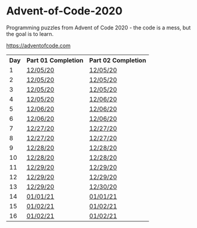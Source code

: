 # Advent-of-Code-2020

Programming puzzles from Advent of Code 2020 - the code is a mess, but the goal is to learn.

https://adventofcode.com


<table>
<tr>
<th>Day</th>
<th>Part 01 Completion</th>
<th>Part 02 Completion</th>
</tr>
  
<tr>
<td>1</td>
<td><a href="https://github.com/J1Bunny/Coding-Challenges/blob/main/Advent%20of%20Code%202020/Cplusplus/day01/part01.cpp">12/05/20</a></td>
<td><a href="https://github.com/J1Bunny/Coding-Challenges/blob/main/Advent%20of%20Code%202020/Cplusplus/day01/part02.cpp">12/05/20</a></td>
</tr>
<tr>
<td>2</td>
<td><a href="https://github.com/J1Bunny/Coding-Challenges/blob/main/Advent%20of%20Code%202020/Cplusplus/day02/part01.cpp">12/05/20</a></td>
<td><a href="https://github.com/J1Bunny/Coding-Challenges/blob/main/Advent%20of%20Code%202020/Cplusplus/day02/part02.cpp">12/05/20</a></td>
</tr>
<tr>
<td>3</td>
<td><a href="https://github.com/J1Bunny/Coding-Challenges/blob/main/Advent%20of%20Code%202020/Cplusplus/day03/part01.cpp">12/05/20</a></td>
<td><a href="https://github.com/J1Bunny/Coding-Challenges/blob/main/Advent%20of%20Code%202020/Cplusplus/day03/part02.cpp">12/05/20</a></td>
</tr>
<tr>
<td>4</td>
<td><a href="https://github.com/J1Bunny/Coding-Challenges/blob/main/Advent%20of%20Code%202020/Cplusplus/day04/part01.cpp">12/05/20</a></td>
<td><a href="https://github.com/J1Bunny/Coding-Challenges/blob/main/Advent%20of%20Code%202020/Cplusplus/day04/part02.cpp">12/06/20</a></td>
</tr>
<tr>
<td>5</td>
<td><a href="https://github.com/J1Bunny/Coding-Challenges/blob/main/Advent%20of%20Code%202020/Cplusplus/day05/part01.cpp">12/06/20</a></td>
<td><a href="https://github.com/J1Bunny/Coding-Challenges/blob/main/Advent%20of%20Code%202020/Cplusplus/day05/part02.cpp">12/06/20</a></td>
</tr>
<tr>
<td>6</td>
<td><a href="https://github.com/J1Bunny/Coding-Challenges/blob/main/Advent%20of%20Code%202020/Cplusplus/day06/part01.cpp">12/06/20</a></td>
<td><a href="https://github.com/J1Bunny/Coding-Challenges/blob/main/Advent%20of%20Code%202020/Cplusplus/day06/part02.cpp">12/06/20</a></td>
</tr>
<tr>
<td>7</td>
<td><a href="https://github.com/J1Bunny/Coding-Challenges/blob/main/Advent%20of%20Code%202020/Cplusplus/day07/part01.cpp">12/27/20</a></td>
<td><a href="https://github.com/J1Bunny/Coding-Challenges/blob/main/Advent%20of%20Code%202020/Cplusplus/day07/part02.cpp">12/27/20</a></td>
</tr>
<tr>
<td>8</td>
<td><a href="https://github.com/J1Bunny/Coding-Challenges/blob/main/Advent%20of%20Code%202020/Cplusplus/day08/part01.cpp">12/27/20</a></td>
<td><a href="https://github.com/J1Bunny/Coding-Challenges/blob/main/Advent%20of%20Code%202020/Cplusplus/day08/part02.cpp">12/27/20</a></td>
</tr>
<tr>
<td>9</td>
<td><a href="https://github.com/J1Bunny/Coding-Challenges/blob/main/Advent%20of%20Code%202020/Cplusplus/day09/part01.cpp">12/28/20</a></td>
<td><a href="https://github.com/J1Bunny/Coding-Challenges/blob/main/Advent%20of%20Code%202020/Cplusplus/day09/part02.cpp">12/28/20</a></td>
</tr>
<tr>
<td>10</td>
<td><a href="https://github.com/J1Bunny/Coding-Challenges/blob/main/Advent%20of%20Code%202020/Cplusplus/day10/part01.cpp">12/28/20</a></td>
<td><a href="https://github.com/J1Bunny/Coding-Challenges/blob/main/Advent%20of%20Code%202020/Cplusplus/day10/part02.cpp">12/28/20</a></td>
</tr>
<tr>
<td>11</td>
<td><a href="https://github.com/J1Bunny/Coding-Challenges/blob/main/Advent%20of%20Code%202020/Cplusplus/day11/part01.cpp">12/29/20</a></td>
<td><a href="https://github.com/J1Bunny/Coding-Challenges/blob/main/Advent%20of%20Code%202020/Cplusplus/day11/part02.cpp">12/29/20</a></td>
</tr>
<tr>
<td>12</td>
<td><a href="https://github.com/J1Bunny/Coding-Challenges/blob/main/Advent%20of%20Code%202020/Cplusplus/day12/part01.cpp">12/29/20</a></td>
<td><a href="https://github.com/J1Bunny/Coding-Challenges/blob/main/Advent%20of%20Code%202020/Cplusplus/day12/part02.cpp">12/29/20</a></td>
</tr>
<tr>
<td>13</td>
<td><a href="https://github.com/J1Bunny/Coding-Challenges/blob/main/Advent%20of%20Code%202020/Cplusplus/day13/part01.cpp">12/29/20</a></td>
<td><a href="https://github.com/J1Bunny/Coding-Challenges/blob/main/Advent%20of%20Code%202020/Cplusplus/day13/part02.cpp">12/30/20</a></td>
</tr>
<tr>
<td>14</td>
<td><a href="https://github.com/J1Bunny/Coding-Challenges/blob/main/Advent%20of%20Code%202020/Cplusplus/day14/part01.cpp">01/01/21</a></td>
<td><a href="https://github.com/J1Bunny/Coding-Challenges/blob/main/Advent%20of%20Code%202020/Cplusplus/day14/part02.cpp">01/01/21</a></td>
</tr>
<td>15</td>
<td><a href="https://github.com/J1Bunny/Coding-Challenges/blob/main/Advent%20of%20Code%202020/Cplusplus/day15/part01.cpp">01/02/21</a></td>
<td><a href="https://github.com/J1Bunny/Coding-Challenges/blob/main/Advent%20of%20Code%202020/Cplusplus/day15/part02.cpp">01/02/21</a></td>
</tr>
<tr>
<td>16</td>
<td><a href="https://github.com/J1Bunny/Coding-Challenges/blob/main/Advent%20of%20Code%202020/Cplusplus/day16/part01.cpp">01/02/21</a></td>
<td><a href="https://github.com/J1Bunny/Coding-Challenges/blob/main/Advent%20of%20Code%202020/Cplusplus/day16/part02.cpp">01/02/21</a></td>
</tr>
</table>
